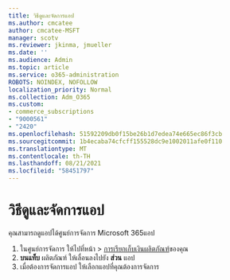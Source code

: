 ```yaml
---
title: วิธีดูและจัดการแอป
ms.author: cmcatee
author: cmcatee-MSFT
manager: scotv
ms.reviewer: jkinma, jmueller
ms.date: ''
ms.audience: Admin
ms.topic: article
ms.service: o365-administration
ROBOTS: NOINDEX, NOFOLLOW
localization_priority: Normal
ms.collection: Adm_O365
ms.custom:
- commerce_subscriptions
- "9000561"
- "2420"
ms.openlocfilehash: 51592209db0f15be26b1d7edea74e665ec86f3cb
ms.sourcegitcommit: 1b4ecaba74cfcff155528dc9e1002011afe0f110
ms.translationtype: MT
ms.contentlocale: th-TH
ms.lasthandoff: 08/21/2021
ms.locfileid: "58451797"
---
```

# <a name="how-to-view-and-manage-apps"></a>วิธีดูและจัดการแอป

คุณสามารถดูแอปได้ศูนย์การจัดการ Microsoft 365แอป

1. ในศูนย์การจัดการ ให้ไปที่หน้า  >  [การเรียกเก็บเงินผลิตภัณฑ์](https://go.microsoft.com/fwlink/p/?linkid=842054)ของคุณ
2. **บนแท็บ** ผลิตภัณฑ์ ให้เลื่อนลงไปยัง **ส่วน** แอป
3. เมื่อต้องการจัดการแอป ให้เลือกแอปที่คุณต้องการจัดการ
